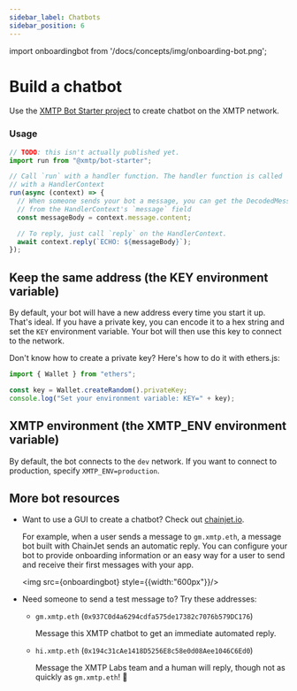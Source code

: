 ```yaml
---
sidebar_label: Chatbots
sidebar_position: 6
---
```


import onboardingbot from '/docs/concepts/img/onboarding-bot.png';

# Build a chatbot

Use the [XMTP Bot Starter project](https://github.com/xmtp/xmtp-bot-starter) to create chatbot on the XMTP network.

### Usage

```typescript
// TODO: this isn't actually published yet.
import run from "@xmtp/bot-starter";

// Call `run` with a handler function. The handler function is called
// with a HandlerContext
run(async (context) => {
  // When someone sends your bot a message, you can get the DecodedMessage
  // from the HandlerContext's `message` field
  const messageBody = context.message.content;

  // To reply, just call `reply` on the HandlerContext.
  await context.reply(`ECHO: ${messageBody}`);
});
```

## Keep the same address (the KEY environment variable)

By default, your bot will have a new address every time you start it up. That's ideal. If you have a private key, you can encode it to a hex string and set the `KEY` environment variable. Your bot will then use this key to connect to the network.

Don't know how to create a private key? Here's how to do it with ethers.js:

```typescript
import { Wallet } from "ethers";

const key = Wallet.createRandom().privateKey;
console.log("Set your environment variable: KEY=" + key);
```

## XMTP environment (the XMTP_ENV environment variable)

By default, the bot connects to the `dev` network. If you want to connect to production, specify `XMTP_ENV=production`.

## More bot resources

- Want to use a GUI to create a chatbot? Check out [chainjet.io](https://chainjet.io/).

  For example, when a user sends a message to `gm.xmtp.eth`, a message bot built with ChainJet sends an automatic reply. You can configure your bot to provide onboarding information or an easy way for a user to send and receive their first messages with your app.

  <img src={onboardingbot} style={{width:"600px"}}/>

- Need someone to send a test message to? Try these addresses:

  - `gm.xmtp.eth` (`0x937C0d4a6294cdfa575de17382c7076b579DC176`)

    Message this XMTP chatbot to get an immediate automated reply.

  - `hi.xmtp.eth` (`0x194c31cAe1418D5256E8c58e0d08Aee1046C6Ed0`)

    Message the XMTP Labs team and a human will reply, though not as quickly as `gm.xmtp.eth`! 🤖
